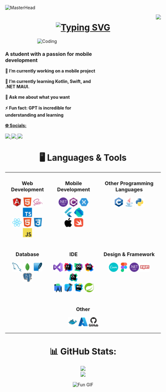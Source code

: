 ![MasterHead](Tom_banner.gif)

<img src="https://visitor-badge.laobi.icu/badge?page_id=0wme.0wme&left_color=orange&right_color=orange" align="right" />

<h1 align="center">
<a href="https://git.io/typing-svg"><img src="https://readme-typing-svg.demolab.com?font=Madimi+One&size=30&pause=1000&color=F76E09&center=true&random=false&width=600&lines=🫵🏽+Welcome+to+my+Github+profile+!+🫵🏽;👋🏽+Hello%2C+my+name+is+Tom+!+👋🏽;💻+I+am+a+computer+science+student+!+💻" alt="Typing SVG" /></a>
</h1>

<div>
    <img alt="Coding" width="400" src="https://cdn.dribbble.com/users/1162077/screenshots/3848914/programmer.gif" align="right" />
<div style="float: left; width: 60%;">
    <h3>A student with a passion for mobile development</h3>
    <strong>🔭 I’m currently working on a mobile project</strong><br/><br/>
    <strong>🌱 I’m currently learning Kotlin, Swift, and .NET MAUI.</strong><br/><br/>
    <strong>💬 Ask me about what you want</strong><br/><br/>
    <strong>⚡ Fun fact: GPT is incredible for understanding and learning</strong><br/><br/>
   <strong style="text-decoration: underline;">🌐 Socials:</strong><br/><br/>
    <a href="mailto:tom.vieira1601@gmail.com">
      <img src="https://img.shields.io/badge/Gmail-D14836?style=for-the-badge&logo=gmail&logoColor=white" />
    </a>
    <a href="https://www.linkedin.com/in/tom-vieira-a65311226/" target="_blank">
      <img src="https://img.shields.io/badge/LinkedIn-0077B5?style=for-the-badge&logo=linkedin&logoColor=white" target="_blank" />
    </a>
    <a href="https://www.tomvds.com" target="_blank">
      <img src="https://img.shields.io/badge/Portfolio-FF5722?style=for-the-badge&logo=todoist&logoColor=white" target="_blank" />
    </a>
  </div>
</div>

<br clear="all"/>

<h1 align="center">🖥️ Languages & Tools</h1>

<table align="center">
  <tr>
    <td valign="top">
      <h3 align="center">Web Development</h3>
      <p align="center">
        <img src="https://raw.githubusercontent.com/devicons/devicon/master/icons/angularjs/angularjs-original.svg" width="30" height="30" title="Angular"/>
        <img src="https://raw.githubusercontent.com/devicons/devicon/master/icons/html5/html5-original.svg" width="30" height="30" title="HTML5"/>
        <img src="https://raw.githubusercontent.com/devicons/devicon/master/icons/sass/sass-original.svg" width="30" height="30" title="SCSS"/>
        <img src="https://raw.githubusercontent.com/devicons/devicon/master/icons/typescript/typescript-original.svg" width="30" height="30" title="TypeScript"/>
        <br/>
        <img src="https://raw.githubusercontent.com/devicons/devicon/master/icons/react/react-original.svg" width="30" height="30" title="React"/>
        <img src="https://raw.githubusercontent.com/devicons/devicon/master/icons/html5/html5-original.svg" width="30" height="30" title="HTML5"/>
        <img src="https://raw.githubusercontent.com/devicons/devicon/master/icons/css3/css3-original.svg" width="30" height="30" title="CSS3"/>
        <img src="https://raw.githubusercontent.com/devicons/devicon/master/icons/javascript/javascript-original.svg" width="30" height="30" title="JavaScript"/>
      </p>
    </td>
    <td valign="top">
      <h3 align="center">Mobile Development</h3>
      <p align="center">
        <img src="https://raw.githubusercontent.com/devicons/devicon/master/icons/dotnetcore/dotnetcore-original.svg" width="30" height="30" title="MAUI"/>
        <img src="https://raw.githubusercontent.com/devicons/devicon/master/icons/csharp/csharp-original.svg" width="30" height="30" title="C#"/>
        <img src="https://raw.githubusercontent.com/devicons/devicon/master/icons/xamarin/xamarin-original.svg" width="30" height="30" title="XAML"/>
        <br/>
        <img src="https://raw.githubusercontent.com/devicons/devicon/master/icons/flutter/flutter-original.svg" width="30" height="30" title="Flutter"/>
        <img src="https://raw.githubusercontent.com/devicons/devicon/master/icons/dart/dart-original.svg" width="30" height="30" title="Dart"/>
        <br/>
        <img src="https://raw.githubusercontent.com/devicons/devicon/master/icons/apple/apple-original.svg" width="30" height="30" title="iOS"/>
        <img src="https://raw.githubusercontent.com/devicons/devicon/master/icons/swift/swift-original.svg" width="30" height="30" title="Swift"/>
      </p>
    </td>
    <td valign="top">
      <h3 align="center">Other Programming Languages</h3>
      <p align="center">
        <img src="https://raw.githubusercontent.com/devicons/devicon/master/icons/cplusplus/cplusplus-original.svg" width="30" height="30" title="C++"/>
        <img src="https://raw.githubusercontent.com/devicons/devicon/master/icons/java/java-original.svg" width="30" height="30" title="Java"/>
        <img src="https://raw.githubusercontent.com/devicons/devicon/master/icons/python/python-original.svg" width="30" height="30" title="Python"/>
      </p>
    </td>
  </tr>
  <tr>
    <td valign="top">
      <h3 align="center">Database</h3>
      <p align="center">
        <img src="https://raw.githubusercontent.com/devicons/devicon/master/icons/mysql/mysql-original.svg" width="30" height="30" title="MySQL"/>
        <img src="https://raw.githubusercontent.com/devicons/devicon/master/icons/mongodb/mongodb-original.svg" width="30" height="30" title="MongoDB"/>
        <img src="https://raw.githubusercontent.com/devicons/devicon/master/icons/sqlite/sqlite-original.svg" width="30" height="30" title="SQLite"/>
        <img src="https://raw.githubusercontent.com/devicons/devicon/master/icons/postgresql/postgresql-original.svg" width="30" height="30" title="PostgreSQL"/>
      </p>
    </td>
    <td valign="top">
      <h3 align="center">IDE</h3>
      <p align="center">
        <img src="https://raw.githubusercontent.com/devicons/devicon/master/icons/visualstudio/visualstudio-original.svg" width="30" height="30" title="Visual Studio"/>
        <img src="https://raw.githubusercontent.com/devicons/devicon/master/icons/intellij/intellij-original.svg" width="30" height="30" title="IntelliJ IDEA"/>
        <img src="https://raw.githubusercontent.com/devicons/devicon/master/icons/datagrip/datagrip-original.svg" width="30" height="30" title="DataGrip"/>
        <img src="https://raw.githubusercontent.com/devicons/devicon/master/icons/rider/rider-original.svg" width="30" height="30" title="Rider"/>
        <img src="https://raw.githubusercontent.com/devicons/devicon/master/icons/clion/clion-original.svg" width="30" height="30" title="CLion"/>
        <br/>
        <img src="https://raw.githubusercontent.com/devicons/devicon/master/icons/androidstudio/androidstudio-original.svg" width="30" height="30" title="Android Studio"/>
        <img src="https://raw.githubusercontent.com/devicons/devicon/master/icons/xcode/xcode-original.svg" width="30" height="30" title="Xcode"/>
        <img src="https://raw.githubusercontent.com/devicons/devicon/master/icons/webstorm/webstorm-original.svg" width="30" height="30" title="WebStorm"/>
        <img src="https://raw.githubusercontent.com/devicons/devicon/master/icons/spring/spring-original.svg" width="30" height="30" title="Spring Tool Suite"/>
      </p>
    </td>
    <td valign="top">
      <h3 align="center">Design & Framework</h3>
      <p align="center">
        <img src="https://raw.githubusercontent.com/devicons/devicon/master/icons/canva/canva-original.svg" width="30" height="30" title="Canva"/>
        <img src="https://raw.githubusercontent.com/devicons/devicon/master/icons/figma/figma-original.svg" width="30" height="30" title="Figma"/>
        <img src="https://raw.githubusercontent.com/devicons/devicon/master/icons/dotnetcore/dotnetcore-original.svg" width="30" height="30" title=".Net"/>
        <img src="https://raw.githubusercontent.com/devicons/devicon/master/icons/npm/npm-original-wordmark.svg" width="30" height="30" title="NPM"/>
      </p>
    </td>
  </tr>
  <tr>
    <td colspan="3" valign="top">
      <h3 align="center">Other</h3>
      <p align="center">
        <img src="https://raw.githubusercontent.com/devicons/devicon/master/icons/docker/docker-original.svg" width="30" height="30" title="Docker"/>
        <img src="https://raw.githubusercontent.com/devicons/devicon/master/icons/azure/azure-original.svg" width="30" height="30" title="Azure"/>
        <img src="https://raw.githubusercontent.com/devicons/devicon/master/icons/github/github-original-wordmark.svg" width="30" height="30" title="GitHub"/>
      </p>
    </td>
  </tr>
</table>

<h1 align="center">📊 GitHub Stats:</h1>
<p align="center">
    <img src="https://github-readme-streak-stats.herokuapp.com/?user=0wme&theme=algolia&hide_border=false"/><br/>
    <img src="https://github-readme-stats.vercel.app/api/top-langs/?username=0wme&theme=algolia&show_icons=true&hide_border=false&layout=compact"/>
</p>
<p align="center">
  <img src="https://user-images.githubusercontent.com/115187902/230700872-d5f44b85-56c7-4e27-80a4-6e2db901e60c.gif" alt="Fun GIF">
</p>
